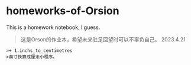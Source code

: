 # homeworks-of-Orsion
This is a homework notebook, I guess.

>这是Orson的作业本，希望未来驻足回望时可以不辜负自己。
>2023.4.21
``````
>+ 1.inchs_to_centimetres
>英寸换算成厘米小程序。
``````
